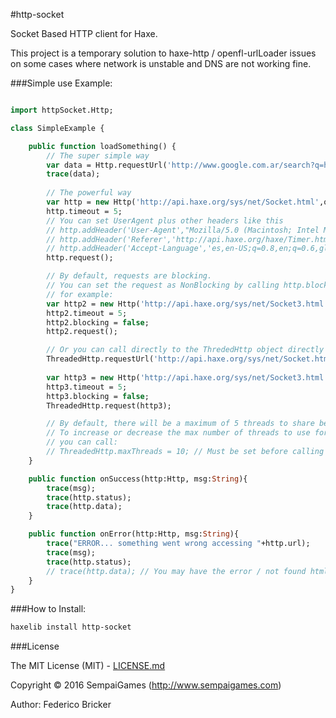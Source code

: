 #http-socket

Socket Based HTTP client for Haxe.

This project is a temporary solution to haxe-http / openfl-urlLoader issues on some cases where network is unstable and DNS are not working fine.

###Simple use Example:

```haxe

import httpSocket.Http;

class SimpleExample {

	public function loadSomething() {
		// The super simple way
		var data = Http.requestUrl('http://www.google.com.ar/search?q=haxe');
		trace(data);
		
		// The powerful way
		var http = new Http('http://api.haxe.org/sys/net/Socket.html',onSuccess,onError);
		http.timeout = 5;
		// You can set UserAgent plus other headers like this
		// http.addHeader('User-Agent',"Mozilla/5.0 (Macintosh; Intel Mac OS X 10_12_0) AppleWebKit/537.36 (KHTML, like Gecko) Chrome/53.0.2785.143 Safari/537.36");
		// http.addHeader('Referer','http://api.haxe.org/haxe/Timer.html');
		// http.addHeader('Accept-Language','es,en-US;q=0.8,en;q=0.6,gl;q=0.4');
		http.request();

		// By default, requests are blocking.
		// You can set the request as NonBlocking by calling http.blocking = false
		// for example:
		var http2 = new Http('http://api.haxe.org/sys/net/Socket3.html',onSuccess,onError);
		http2.timeout = 5;
		http2.blocking = false;
		http2.request();

		// Or you can call directly to the ThrededHttp object directly to get non-blocking request like this		
		ThreadedHttp.requestUrl('http://api.haxe.org/sys/net/Socket.html', onSuccess, onError);
		
		var http3 = new Http('http://api.haxe.org/sys/net/Socket3.html',onSuccess,onError);
		http3.timeout = 5;
		http3.blocking = false;
		ThreadedHttp.request(http3);

		// By default, there will be a maximum of 5 threads to share between requests.
		// To increase or decrease the max number of threads to use for requests,
		// you can call:
		// ThreadedHttp.maxThreads = 10; // Must be set before calling the request methods
	}

	public function onSuccess(http:Http, msg:String){
		trace(msg);
		trace(http.status);
		trace(http.data);
	}

	public function onError(http:Http, msg:String){
		trace("ERROR... something went wrong accessing "+http.url);
		trace(msg);
		trace(http.status);
		// trace(http.data); // You may have the error / not found html page on http.data
	}
}

```

###How to Install:

```bash
haxelib install http-socket
```


###License

The MIT License (MIT) - [LICENSE.md](LICENSE.md)

Copyright &copy; 2016 SempaiGames (http://www.sempaigames.com)

Author: Federico Bricker
